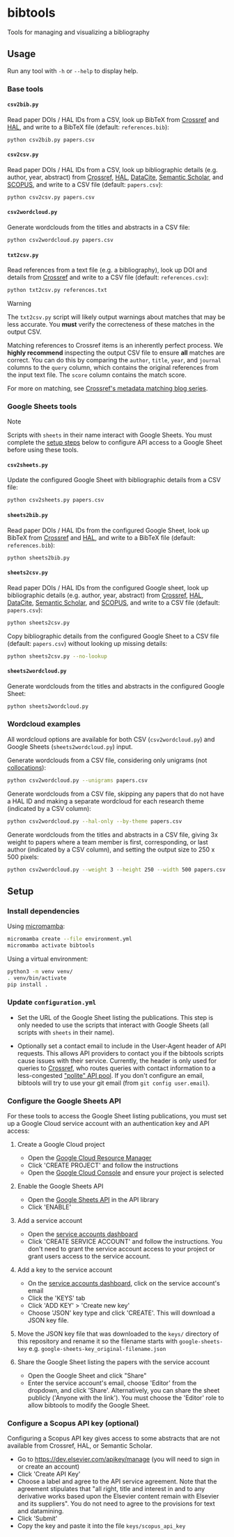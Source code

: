 # bibtools

Tools for managing and visualizing a bibliography


## Usage

Run any tool with `-h` or `--help` to display help.

### Base tools

#### `csv2bib.py`

Read paper DOIs / HAL IDs from a CSV, look up BibTeX from [Crossref](https://www.crossref.org/) and [HAL](https://hal.science), and write to a BibTeX file (default: `references.bib`):

```bash
python csv2bib.py papers.csv
```

#### `csv2csv.py`

Read paper DOIs / HAL IDs from a CSV, look up bibliographic details (e.g. author, year, abstract) from [Crossref](https://www.crossref.org/), [HAL](https://hal.science), [DataCite](https://datacite.org/), [Semantic Scholar](https://www.semanticscholar.org/), and [SCOPUS](https://www.elsevier.com/products/scopus), and write to a CSV file (default: `papers.csv`):

```bash
python csv2csv.py papers.csv
```

#### `csv2wordcloud.py`

Generate wordclouds from the titles and abstracts in a CSV file:

```bash
python csv2wordcloud.py papers.csv
```

#### `txt2csv.py`

Read references from a text file (e.g. a bibliography), look up DOI and details from [Crossref](https://www.crossref.org/) and write to a CSV file (default: `references.csv`):

```bash
python txt2csv.py references.txt
```

> [!WARNING]
> The `txt2csv.py` script will likely output warnings about matches that may be less accurate. You **must** verify the correcteness of these matches in the output CSV.

Matching references to Crossref items is an inherently perfect process. We **highly recommend** inspecting the output CSV file to ensure **all** matches are correct. You can do this by comparing the `author`, `title`, `year`, and `journal` columns to the `query` column, which contains the original references from the input text file. The `score` column contains the match score.

For more on matching, see [Crossref's metadata matching blog series](https://www.crossref.org/categories/metadata-matching/).

### Google Sheets tools

> [!NOTE]
> Scripts with `sheets` in their name interact with Google Sheets. You must complete the [setup steps](#setup) below to configure API access to a Google Sheet before using these tools.

#### `csv2sheets.py`

Update the configured Google Sheet with bibliographic details from a CSV file:

```bash
python csv2sheets.py papers.csv
```

#### `sheets2bib.py`

Read paper DOIs / HAL IDs from the configured Google Sheet, look up BibTeX from [Crossref](https://www.crossref.org/) and [HAL](https://hal.science), and write to a BibTeX file (default: `references.bib`):

```bash
python sheets2bib.py
```

#### `sheets2csv.py`

Read paper DOIs / HAL IDs from the configured Google sheet, look up bibliographic details (e.g. author, year, abstract) from [Crossref](https://www.crossref.org/), [HAL](https://hal.science), [DataCite](https://datacite.org/), [Semantic Scholar](https://www.semanticscholar.org/), and [SCOPUS](https://www.elsevier.com/products/scopus), and write to a CSV file (default: `papers.csv`):

```bash
python sheets2csv.py
```

Copy bibliographic details from the configured Google Sheet to a CSV file (default: `papers.csv`) without looking up missing details:

```bash
python sheets2csv.py --no-lookup
```

#### `sheets2wordcloud.py`

Generate wordclouds from the titles and abstracts in the configured Google Sheet:

```bash
python sheets2wordcloud.py
```

### Wordcloud examples

All wordcloud options are available for both CSV (`csv2wordcloud.py`) and Google Sheets (`sheets2wordcloud.py`) input.

Generate wordclouds from a CSV file, considering only unigrams (not [collocations](https://en.wikipedia.org/wiki/Collocation)):

```bash
python csv2wordcloud.py --unigrams papers.csv
```

Generate wordclouds from a CSV file, skipping any papers that do not have a HAL ID and making a separate wordcloud for each research theme (indicated by a CSV column):

```bash
python csv2wordcloud.py --hal-only --by-theme papers.csv
```

Generate wordclouds from the titles and abstracts in a CSV file, giving 3x weight to papers where a team member is first, corresponding, or last author (indicated by a CSV column), and setting the output size to 250 x 500 pixels:

```bash
python csv2wordcloud.py --weight 3 --height 250 --width 500 papers.csv
```


## Setup

### Install dependencies

Using [micromamba](https://mamba.readthedocs.io/en/latest/user_guide/micromamba.html):

```bash
micromamba create --file environment.yml
micromamba activate bibtools
```

Using a virtual environment:

```bash
python3 -m venv venv/
. venv/bin/activate
pip install .
```

### Update `configuration.yml`

* Set the URL of the Google Sheet listing the publications. This step is only needed to use the scripts that interact with Google Sheets (all scripts with `sheets` in their name).

* Optionally set a contact email to include in the User-Agent header of API requests. This allows API providers to contact you if the bibtools scripts cause issues with their service. Currently, the header is only used for queries to [Crossref](https://www.crossref.org/), who routes queries with contact information to a less-congested ["polite" API pool](https://github.com/CrossRef/rest-api-doc#good-manners--more-reliable-service). If you don't configure an email, bibtools will try to use your git email (from `git config user.email`).

### Configure the Google Sheets API

For these tools to access the Google Sheet listing publications, you must set up a Google Cloud service account with an authentication key and API access:

1. Create a Google Cloud project

    * Open the [Google Cloud Resource Manager](https://console.cloud.google.com/cloud-resource-manager)
    * Click 'CREATE PROJECT' and follow the instructions
    * Open the [Google Cloud Console](https://console.cloud.google.com/) and ensure your project is selected

2. Enable the Google Sheets API

    * Open the [Google Sheets API](https://console.cloud.google.com/apis/library/sheets.googleapis.com) in the API library
    * Click 'ENABLE'

3.  Add a service account

    * Open the [service accounts dashboard](https://console.cloud.google.com/iam-admin/serviceaccounts)
    * Click 'CREATE SERVICE ACCOUNT' and follow the instructions. You don't need to grant the service account access to your project or grant users access to the service account.

4. Add a key to the service account

    * On the [service accounts dashboard](https://console.cloud.google.com/iam-admin/serviceaccounts), click on the service account's email
    * Click the 'KEYS' tab
    * Click 'ADD KEY' > 'Create new key'
    * Choose 'JSON' key type and click 'CREATE'. This will download a JSON key file.

5. Move the JSON key file that was downloaded to the `keys/` directory of this repository and rename it so the filename starts with `google-sheets-key` e.g. `google-sheets-key_original-filename.json`

6. Share the Google Sheet listing the papers with the service account

    * Open the Google Sheet and click "Share"
    * Enter the service account's email, choose 'Editor' from the dropdown, and click 'Share'. Alternatively, you can share the sheet publicly ('Anyone with the link'). You must choose the 'Editor' role to allow bibtools to modify the Google Sheet.

### Configure a Scopus API key (optional)

Configuring a Scopus API key gives access to some abstracts that are not available from Crossref, HAL, or Semantic Scholar.

* Go to https://dev.elsevier.com/apikey/manage (you will need to sign in or create an account)
* Click 'Create API Key'
* Choose a label and agree to the API service agreement. Note that the agreement stipulates that "all right, title and interest in and to any derivative works based upon the Elsevier content remain with Elsevier and its suppliers". You do not need to agree to the provisions for text and datamining.
* Click 'Submit'
* Copy the key and paste it into the file `keys/scopus_api_key`
